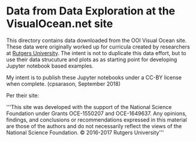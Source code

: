 # Data from Data Exploration at the VisualOcean.net site

This directory contains data downloaded from the OOI Visual Ocean site. These
data were originally worked up for curricula created by researchers at
[Rutgers University](https://explorations.visualocean.net). The intent is not to
duplicate this data effort, but to use their data strucuture and plots as
as starting point for developing Jupyter notebook based examples.

My intent is to publish these Jupyter notebooks under a CC-BY license when
complete. (cpsarason, September 2018)

Per their site:

'''This site was developed with the support of the National Science Foundation under Grants OCE-1550207 and OCE-1649637. Any opinions, findings, and conclusions or recommendations expressed in this material are those of the authors and do not necessarily reflect the views of the National Science Foundation. © 2016-2017 Rutgers University'''
